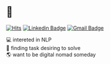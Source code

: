 # 🍔
[![Hits](https://hits.seeyoufarm.com/api/count/incr/badge.svg?url=https%3A%2F%2Fgithub.com%2Flong8v%2Flong8v&count_bg=%2379C83D&title_bg=%23555555&icon=&icon_color=%23E7E7E7&title=hits&edge_flat=false)](https://hits.seeyoufarm.com)   [![Linkedin Badge](https://img.shields.io/badge/-LinkedIn-blue?style=flat-square&logo=Linkedin&logoColor=white&link=https://www.linkedin.com/in/%EC%A0%95%EC%97%B0-%EB%82%A8-9317a51ab//)](https://www.linkedin.com/in/%EC%A0%95%EC%97%B0-%EB%82%A8-9317a51ab/) 
[![Gmail Badge](https://img.shields.io/badge/-Gmail-d14836?style=flat-square&logo=Gmail&logoColor=white&link=mailto:ckleckle@gmail.com)](mailto:ckleckle@gmail.com)
</div>


💻 intereted in NLP<br>
🤔 finding task desiring to solve<br>
🌎 want to be digital nomad someday
